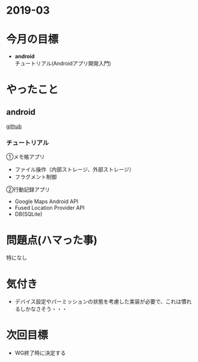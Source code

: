 # 2019-03

# 今月の目標
* **android**  
  チュートリアル(Androidアプリ開発入門)

# やったこと
## android
[github](https://github.com/phai051277/android_HelloApp/)  

### チュートリアル 
①メモ帳アプリ
 - ファイル操作（内部ストレージ、外部ストレージ）
 - フラグメント制御 

②行動記録アプリ
 - Google Maps Android API
 - Fused Location Provider API
 - DB(SQLite)

# 問題点(ハマった事)
特になし

# 気付き
* デバイス設定やパーミッションの状態を考慮した実装が必要で、これは慣れるしかなさそう・・・

# 次回目標
* WG終了時に決定する
